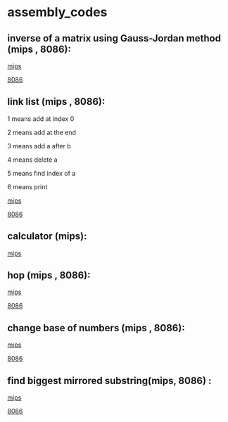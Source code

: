 # assembly_codes

##  inverse of a matrix using Gauss-Jordan method (mips , 8086):
[mips](https://github.com/zahrayousefijamarani/assembly_codes/blob/master/1_mips.asm)

[8086](https://github.com/zahrayousefijamarani/assembly_codes/blob/master/1_8086.asm)

## link list (mips , 8086):
1 means add at index 0

2 means add at the end

3 means add a after b

4 means delete a 

5 means find index of a

6 means print

[mips](https://github.com/zahrayousefijamarani/assembly_codes/blob/master/4_mips.asm)

[8086](https://github.com/zahrayousefijamarani/assembly_codes/blob/master/4_8086.asm)

## calculator (mips):
[mips](https://github.com/zahrayousefijamarani/assembly_codes/blob/master/5_mips.asm)

## hop (mips , 8086):
[mips](https://github.com/zahrayousefijamarani/assembly_codes/blob/master/7_mips.asm)

[8086](https://github.com/zahrayousefijamarani/assembly_codes/blob/master/7_8086.asm)

## change base of numbers (mips , 8086):
[mips](https://github.com/zahrayousefijamarani/assembly_codes/blob/master/7_mips.asm)

[8086](https://github.com/zahrayousefijamarani/assembly_codes/blob/master/7_8086.asm)

## find biggest mirrored substring(mips, 8086) :
[mips](https://github.com/zahrayousefijamarani/assembly_codes/blob/master/7_mips.asm)

[8086](https://github.com/zahrayousefijamarani/assembly_codes/blob/master/7_8086.asm)




